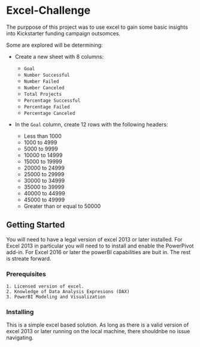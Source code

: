 # Excel-Challenge

The purppose of this project was to use excel to gain some basic insights into Kickstarter funding campaign outsomces.

Some are explored will be determining:

* Create a new sheet with 8 columns:

  * `Goal`
  * `Number Successful`
  * `Number Failed`
  * `Number Canceled`
  * `Total Projects`
  * `Percentage Successful`
  * `Percentage Failed`
  * `Percentage Canceled`

* In the `Goal` column, create 12 rows with the following headers:

  * Less than 1000
  * 1000 to 4999
  * 5000 to 9999
  * 10000 to 14999
  * 15000 to 19999
  * 20000 to 24999
  * 25000 to 29999
  * 30000 to 34999
  * 35000 to 39999
  * 40000 to 44999
  * 45000 to 49999
  * Greater than or equal to 50000

## Getting Started

You will need to have a legal version of excel 2013 or later installed. For Excel 2013 in particular you will need to to install and enable the PowerPivot add-in. For Excel 2016 or later the powerBI capabilities are buit in. The rest is streate forward.

### Prerequisites

    1. Licensed version of excel.
    2. Knowledge of Data Analysis Expresions (DAX)
    3. PowerBI Modeling and Visualization

### Installing

This is a simple excel based solution. As long as there is a valid version of excel 2013 or later running on the local machine, there shouldnbe no issue navigating.
